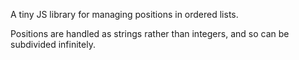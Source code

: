 A tiny JS library for managing positions in ordered lists.

Positions are handled as strings rather than integers, and so can be subdivided infinitely.
